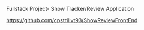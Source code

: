 Fullstack Project- Show Tracker/Review Application

https://github.com/cpstrillvt93/ShowReviewFrontEnd
